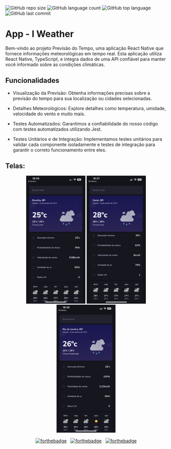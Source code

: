 ![GitHub repo size](https://img.shields.io/github/repo-size/LucasHARosa/iweather)
![GitHub language count](https://img.shields.io/github/languages/count/LucasHARosa/iweather)
![GitHub top language](https://img.shields.io/github/languages/top/LucasHARosa/iweather)
![GitHub last commit](https://img.shields.io/github/last-commit/LucasHARosa/iweather)

# App - I Weather

Bem-vindo ao projeto Previsão do Tempo, uma aplicação React Native que fornece informações meteorológicas em tempo real. Esta aplicação utiliza React Native, TypeScript, e integra dados de uma API confiável para manter você informado sobre as condições climáticas.

## Funcionalidades

- Visualização da Previsão: Obtenha informações precisas sobre a previsão do tempo para sua localização ou cidades selecionadas.

- Detalhes Meteorológicos: Explore detalhes como temperatura, umidade, velocidade do vento e muito mais.

- Testes Automatizados: Garantimos a confiabilidade do nosso código com testes automatizados utilizando Jest.

- Testes Unitários e de Integração: Implementamos testes unitários para validar cada componente isoladamente e testes de integração para garantir o correto funcionamento entre eles.


<!-- Contribuição
Se deseja contribuir para o desenvolvimento deste projeto, sinta-se à vontade para enviar pull requests. Estamos abertos a melhorias e novas funcionalidades. -->

<!-- Pesquisa Adicional
Para obter mais detalhes sobre o React Native, TypeScript, ou Jest, consulte a documentação oficial:

Documentação do React Native
Documentação do TypeScript
Documentação do Jest
Esperamos que desfrute da nossa aplicação Previsão do Tempo! Em caso de dúvidas ou problemas, consulte nossa documentação ou sinta-se à vontade para entrar em contato. -->



## Telas:
<p align="center">
    <img height="400" src="./imagens/IMG_2937.PNG" alt="">
    <img height="400" src="./imagens/IMG_2938.PNG" alt="">
    <img height="400" src="./imagens/IMG_2939.PNG" alt="">
    
</p>


<div align="center">
    
[![forthebadge](https://forthebadge.com/images/badges/built-with-love.svg)](https://forthebadge.com) &nbsp;
[![forthebadge](https://forthebadge.com/images/badges/made-with-typescript.svg)](https://forthebadge.com) &nbsp;
[![forthebadge](https://forthebadge.com/images/badges/open-source.svg)](https://forthebadge.com) 

</div>
  